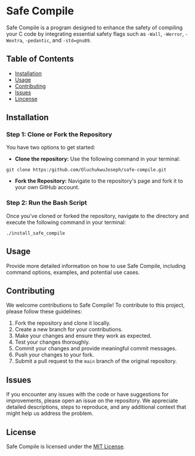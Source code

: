 # Safe Compile

Safe Compile is a program designed to enhance the safety of compiling your C code by integrating essential safety flags such as `-Wall`, `-Werror`, `-Wextra`, `-pedantic`, and `-std=gnu89`.

## Table of Contents
- [Installation](#installation)
- [Usage](#usage)
- [Contributing](#contributing)
- [Issues](#issues)
- [Lincense](#license)

## Installation

### Step 1: Clone or Fork the Repository

You have two options to get started:
- **Clone the repository:** Use the following command in your terminal:

`git clone https:/github.com/OluchukwuJoseph/safe-compile.git`

- **Fork the Repository:** Navigate to the repository's page and fork it to your own GitHub account.

### Step 2: Run the Bash Script

Once you've cloned or forked the repository, navigate to the directory and execute the following command in your terminal:

`./install_safe_compile`

## Usage

Provide more detailed information on how to use Safe Compile, including command options, examples, and potential use cases.

## Contributing

We welcome contributions to Safe Compile! To contribute to this project, please follow these guidelines:

1. Fork the repository and clone it locally.
2. Create a new branch for your contributions.
3. Make your changes and ensure they work as expected.
4. Test your changes thoroughly.
5. Commit your changes and provide meaningful commit messages.
6. Push your changes to your fork.
7. Submit a pull request to the `main` branch of the original repository.

## Issues

If you encounter any issues with the code or have suggestions for improvements, please open an issue on the repository. We appreciate detailed descriptions, steps to reproduce, and any additional context that might help us address the problem.

## License

Safe Compile is licensed under the [MIT License](LICENSE).
